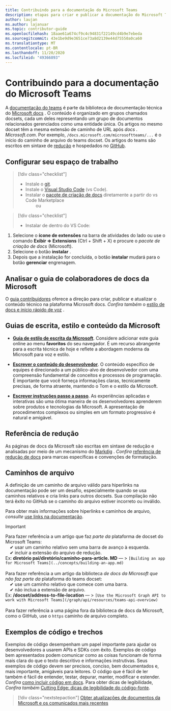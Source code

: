 ```yaml
---
title: Contribuindo para a documentação do Microsoft Teams
description: etapas para criar e publicar a documentação do Microsoft Teams
author: laujan
ms.author: lajanuar
ms.topic: contributor-guide
ms.openlocfilehash: 18aae61a674cf9c4c94831f22149cd4b9e7ebeda
ms.sourcegitcommit: 43e1be9d9e3651ce73a8d2139e44d75550a0ca60
ms.translationtype: MT
ms.contentlocale: pt-BR
ms.lasthandoff: 11/20/2020
ms.locfileid: "49366893"
---
```

# <a name="contributing-to-microsoft-teams-documentation"></a>Contribuindo para a documentação do Microsoft Teams

A [documentação do teams](/microsoftteams/platform/overview) é parte da biblioteca de documentação técnica do [Microsoft docs](https://docs.microsoft.com/) . O conteúdo é organizado em grupos chamados docsets, cada um deles representando um grupo de documentos relacionados gerenciados como uma entidade única. Os artigos no mesmo docset têm a mesma extensão de caminho de URL após *docs <span></span> . Microsoft.com*.  Por exemplo,  `/docs.microsoft.com/microsoftteams/...`   é o início do caminho de arquivo do teams docset. Os artigos do teams são escritos em sintaxe de  [redução](#markdown-reference) e hospedados no [GitHub](https://github.com/MicrosoftDocs/msteams-docs/tree/master/msteams-platform).

## <a name="set-up-your-workspace"></a>Configurar seu espaço de trabalho

> [!div class="checklist"]
>
> * Instale o [git](https://git-scm.com/book/en/v2/Getting-Started-Installing-Git).
> * Instale o [Visual Studio Code](https://code.visualstudio.com/) (vs Code).
> * Instalar o [pacote de criação de docs](https://marketplace.visualstudio.com/items?itemName=docsmsft.docs-authoring-pack) diretamente a partir do vs Code Marketplace
<br>&emsp;&emsp; ou

> [!div class="checklist"]
>
> * Instalar de dentro do VS Code:

   1. Selecione o **ícone de extensões** na barra de atividades do lado ou use o comando **Exibir => Extensions** (Ctrl + Shift + X) e procure o *pacote de criação de docs* (Microsoft).
   1. Selecione o botão **instalar** .
   1. Depois que a instalação for concluída, o botão **instalar** mudará para o botão **gerenciar** engrenagem.

## <a name="review-the-microsoft-docs-contributors-guide"></a>Analisar o guia de colaboradores de docs da Microsoft

O [guia contribuidores](/contribute) oferece a direção para criar, publicar e atualizar o conteúdo técnico na plataforma Microsoft docs. *Confira também* o [estilo de docs e início rápido de voz](/contribute/style-quick-start) .

## <a name="microsoft-writing-style-and-content-guides"></a>Guias de escrita, estilo e conteúdo da Microsoft

* **[Guia de estilo de escrita da Microsoft](/style-guide/welcome)**. Considere adicionar este guia online ao menu **favoritos** do seu navegador. É um recurso abrangente para a escrita técnica de hoje e reflete a abordagem moderna da Microsoft para voz e estilo.

* **[Escrever o conteúdo do desenvolvedor](/style-guide/developer-content/)**. O conteúdo específico de equipes é direcionado a um público-alvo de desenvolvedor com uma compreensão fundamental de conceitos e processos de programação. É importante que você forneça informações claras, tecnicamente precisas, de forma atraente, mantendo o Tom e o estilo da Microsoft.

* **[Escrever instruções passo a passo](/style-guide/procedures-instructions/writing-step-by-step-instructions)**. As experiências aplicadas e interativas são uma ótima maneira de os desenvolvedores aprenderem sobre produtos e tecnologias da Microsoft. A apresentação de procedimentos complexos ou simples em um formato progressivo é natural e amigável.

## <a name="markdown-reference"></a>Referência de redução

 As páginas de docs da Microsoft são escritas em sintaxe de redução e analisadas por meio de um mecanismo do [Markdig](https://github.com/lunet-io/markdig) . *Confira* [referência de redução de docs](/contribute/markdown-reference) para marcas específicas e convenções de formatação.

## <a name="file-paths"></a>Caminhos de arquivo

A definição de um caminho de arquivo válido para hiperlinks na documentação pode ser um desafio, especialmente quando se usa caminhos relativos e cria links para outros docsets.  Sua compilação não terá êxito no GitHub se o caminho do arquivo estiver incorreto ou inválido.

Para obter mais informações sobre hiperlinks e caminhos de arquivo, *consulte* [use links na documentação](/contribute/how-to-write-links).

>[!IMPORTANT]
> Para fazer referência a um artigo que faz *parte da* plataforma de docset do Microsoft Teams:<br>
> &emsp;&#x2714; usar um caminho relativo sem uma barra de avanço à esquerda.<br>
> &emsp;&#x2714; incluir a extensão do arquivo de redução.<br>
>Ex:  **diretório pai/diretório/caminho-para-article. MD** — > `[Building an app for Microsoft Teams](../concepts/building-an-app.md)` <br><br>
> Para fazer referência a um artigo da biblioteca *de docs da Microsoft que não faz parte da* plataforma do teams docset:<br>
> &emsp;&#x2714; use um caminho relativo que comece com uma barra.<br>
> &emsp;&#x2714; não inclua a extensão de arquivo. <br> Ex:  **/docset/address-to-file-location** — > `[Use the Microsoft Graph API to work with Microsoft Teams](/graph/api/resources/teams-api-overview)`<br><br>
> Para fazer referência a uma página fora da biblioteca de docs da Microsoft, como o GitHub, use o `https` caminho de arquivo completo.<br>

## <a name="code-samples-and-snippets"></a>Exemplos de código e trechos

Exemplos de código desempenham um papel importante para ajudar os desenvolvedores a usarem APIs e SDKs com êxito. Exemplos de código bem apresentados podem comunicar como as coisas funcionam de forma mais clara do que o texto descritivo e informações instrutivas. Seus exemplos de código devem ser precisos, conciso, bem documentados e, mais importante, amigáveis para leitores. O código que é fácil de ler também é fácil de entender, testar, depurar, manter, modificar e estender. *Confira* [como incluir código em docs](/contribute/code-in-docs). Para obter dicas de legibilidade, *Confira também* [Cutting Edge: dicas de legibilidade do código-fonte](/archive/msdn-magazine/2014/october/cutting-edge-source-code-readability-tips).

> [!div class="nextstepaction"]
> [Obter atualizações de documentos da Microsoft e os comunicados mais recentes](/teamblog)
